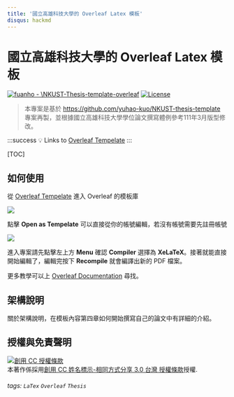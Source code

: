 ```yaml
---
title: '國立高雄科技大學的 Overleaf Latex 模板'
disqus: hackmd
---
```


國立高雄科技大學的 Overleaf Latex 模板
===
[![fuanho - \NKUST-Thesis-template-overleaf](https://img.shields.io/static/v1?label=&message=NKUST-Thesis-template-overleaf&color=gray&logo=github)](https://github.com/fuanho/NKUST-Thesis-template-overleaf)
[![License](https://img.shields.io/badge/License-CC_BY--SA_3.0_TW-blue)](http://creativecommons.org/licenses/by-sa/3.0/tw/ "創用 CC 姓名標示-相同方式分享 3.0 台灣 授權條款")

> 本專案是基於 https://github.com/yuhao-kuo/NKUST-thesis-template 專案再製，並根據國立高雄科技大學學位論文撰寫體例參考111年3月版型修改。

:::success
:bulb: Links to [Overleaf Tempelate](https://www.overleaf.com/latex/templates/nkust-thesis-overleaf/qwdpqjqnztsp)
:::

[TOC]

如何使用
---

從 [Overleaf Tempelate](https://www.overleaf.com/latex/templates/nkust-thesis-overleaf/qwdpqjqnztsp) 進入 Overleaf 的模板庫

![](https://i.imgur.com/bqnxKdn.png)

點擊 **Open as Tempelate** 可以直接從你的帳號編輯，若沒有帳號需要先註冊帳號

![](https://i.imgur.com/VM5gWse.png)


進入專案請先點擊左上方 **Menu** 確認 **Compiler** 選擇為 **XeLaTeX**。接著就能直接開始編輯了，編輯完按下 **Recompile** 就會編譯出新的 PDF 檔案。

更多教學可以上 [Overleaf Documentation](https://www.overleaf.com/learn) 尋找。


架構說明
---

關於架構說明，在模板內容第四章如何開始撰寫自己的論文中有詳細的介紹。

授權與免責聲明
---

<a rel="license" href="http://creativecommons.org/licenses/by-sa/3.0/tw/"><img alt="創用 CC 授權條款" style="border-width:0" src="https://i.creativecommons.org/l/by-sa/3.0/tw/88x31.png" /></a><br />本著作係採用<a rel="license" href="http://creativecommons.org/licenses/by-sa/3.0/tw/">創用 CC 姓名標示-相同方式分享 3.0 台灣 授權條款</a>授權.

###### tags: `LaTex` `Overleaf` `Thesis`
